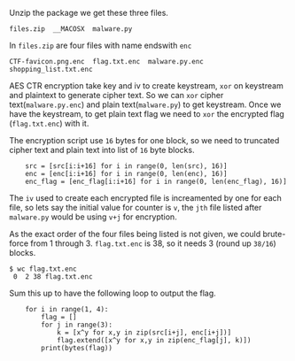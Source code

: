 

Unzip the package we get these three files.

``` 
files.zip  __MACOSX  malware.py
```


In ``files.zip`` are four files with name endswith ``enc``

```
CTF-favicon.png.enc  flag.txt.enc  malware.py.enc  shopping_list.txt.enc
```

AES CTR encryption take key and iv to create keystream, ``xor`` on keystream and plaintext to generate cipher text. So we can ``xor`` cipher text(``malware.py.enc``) and plain text(``malware.py``) to get keystream. Once we have the keystream, to get plain text flag we need to ``xor`` the encrypted flag (``flag.txt.enc``) with it.


The encryption script use ``16`` bytes for one block, so we need to truncated cipher text and plain text into list of ``16`` byte blocks.


```
    src = [src[i:i+16] for i in range(0, len(src), 16)]
    enc = [enc[i:i+16] for i in range(0, len(enc), 16)]
    enc_flag = [enc_flag[i:i+16] for i in range(0, len(enc_flag), 16)]
```


The ``iv`` used to create each encrypted file is increamented by one for each file, so lets say the initial value for counter is ``v``, the ``jth`` file listed after ``malware.py`` would be using ``v+j`` for encryption.

As the exact order of the four files being listed is not given, we could brute-force from 1 through 3. ``flag.txt.enc`` is 38, so it needs 3 (round up ``38/16``) blocks.

```
$ wc flag.txt.enc
 0  2 38 flag.txt.enc
```

Sum this up to have the following loop to output the flag.

```
    for i in range(1, 4):
        flag = []
        for j in range(3):
            k = [x^y for x,y in zip(src[i+j], enc[i+j])]
            flag.extend([x^y for x,y in zip(enc_flag[j], k)])
        print(bytes(flag))
```

